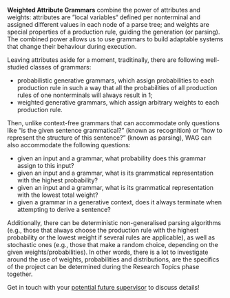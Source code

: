 **Weighted Attribute Grammars** combine the power of attributes and weights: attributes are ”local variables“ defined per nonterminal and assigned different values in each node of a parse tree; and weights are special properties of a production rule, guiding the generation (or parsing). The combined power allows us to use grammars to build adaptable systems that change their behaviour during execution.

Leaving attributes aside for a moment, traditinally, there are following well-studied classes of grammars:
- probabilistic generative grammars, which assign probabilities to each production rule in such a way that all the probabilities of all production rules of one nonterminals will always result in 1;
- weighted generative grammars, which assign arbitrary weights to each production rule.

Then, unlike context-free grammars that can accommodate only questions like “is the given sentence grammatical?” (known as recognition) or “how to represent the structure of this sentence?” (known as parsing), WAG can also accommodate the following questions:
- given an input and a grammar, what probability does this grammar assign to this input?
- given an input and a grammar, what is its grammatical representation with the highest probability?
- given an input and a grammar, what is its grammatical representation with the lowest total weight?
- given a grammar in a generative context, does it always terminate when attempting to derive a sentence?

Additionally, there can be deterministic non-generalised parsing algorithms (e.g., those that always choose the production rule with the highest probability or the lowest weight if several rules are applicable), as well as stochastic ones (e.g., those that make a random choice, depending on the given weights/probabilities). In other words, there is a lot to investigate around the use of weights, probabilities and distributions, are the specifics of the project can be determined during the Research Topics phase together.

Get in touch with your [potential future supervisor](mailto:v.zaytsev@utwente.nl) to discuss details!

